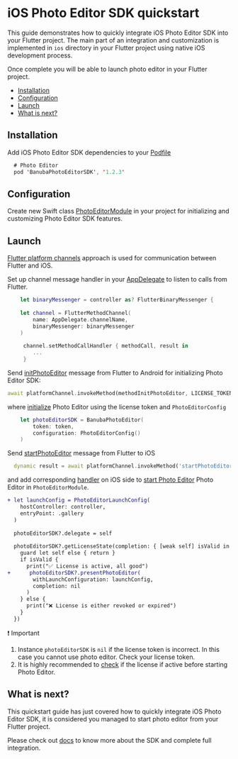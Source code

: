 # iOS Photo Editor SDK quickstart

This guide demonstrates how to quickly integrate iOS Photo Editor SDK into your Flutter project.
The main part of an integration and customization is implemented in ```ios``` directory
in your Flutter project using native iOS development process.

Once complete you will be able to launch photo editor in your Flutter project.

- [Installation](#Installation)
- [Configuration](#configuration)
- [Launch](#Launch)
- [What is next?](#What-is-next)

## Installation
Add iOS Photo Editor SDK dependencies to your [Podfile](../ios/Podfile)
```swift
  # Photo Editor
  pod 'BanubaPhotoEditorSDK', '1.2.3'
```

## Configuration
Create new Swift class [PhotoEditorModule](../ios/Runner/PhotoEditorModule.swift) in your project for initializing and customizing Photo Editor SDK features.

## Launch

[Flutter platform channels](https://docs.flutter.dev/development/platform-integration/platform-channels) approach is used for communication between Flutter and iOS.

Set up channel message handler in your [AppDelegate](../ios/Runner/AppDelegate.swift#L42) to listen to calls from Flutter.
```swift
    let binaryMessenger = controller as? FlutterBinaryMessenger {
            
    let channel = FlutterMethodChannel(
        name: AppDelegate.channelName,
        binaryMessenger: binaryMessenger
    )
            
     channel.setMethodCallHandler { methodCall, result in
        ... 
     }
```

Send [initPhotoEditor](../lib/main.dart#65) message from Flutter to Android for initializing Photo Editor SDK:

```dart
await platformChannel.invokeMethod(methodInitPhotoEditor, LICENSE_TOKEN);
```

where [initialize](../ios/Runner/PhotoEditorModule.swift#L17) Photo Editor using the license token and ```PhotoEditorConfig```
```swift
    let photoEditorSDK = BanubaPhotoEditor(
        token: token,
        configuration: PhotoEditorConfig()
    )
```

Send [startPhotoEditor](../lib/main.dart#L72) message from Flutter to iOS
```dart
  dynamic result = await platformChannel.invokeMethod('startPhotoEditor');
```
and add corresponding [handler](../ios/Runner/AppDelegate.swift#L113) on iOS side to [start Photo Editor](../ios/Runner/PhotoEditorModule.swift#L37) Photo Editor in ```PhotoEditorModule```.
```diff
+ let launchConfig = PhotoEditorLaunchConfig(
    hostController: controller,
    entryPoint: .gallery
  )
  
  photoEditorSDK?.delegate = self
        
  photoEditorSDK?.getLicenseState(completion: { [weak self] isValid in
    guard let self else { return }
    if isValid {
      print("✅ License is active, all good")
+      photoEditorSDK?.presentPhotoEditor(
        withLaunchConfiguration: launchConfig,
        completion: nil
      )
    } else {
      print("❌ License is either revoked or expired")
    }
  })
```

:exclamation: Important  
1. Instance ```photoEditorSDK``` is ```nil``` if the license token is incorrect. In this case you cannot use photo editor. Check your license token.
2. It is highly recommended to [check](../ios/Runner/PhotoEditorModule.swift#L104) if the license if active before starting Photo Editor.

## What is next?
This quickstart guide has just covered how to quickly integrate iOS Photo Editor SDK,
it is considered you managed to start photo editor from your Flutter project.

Please check out [docs](https://docs.banuba.com/ve-pe-sdk/docs/ios/pe-requirements) to know more about the SDK and complete full integration.